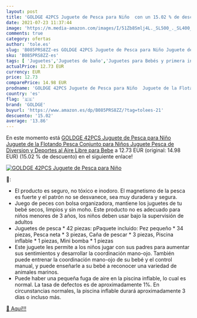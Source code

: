 ```yaml
---
layout: post
title: 'GOLDGE 42PCS Juguete de Pesca para Niño  con un 15.02 % de descuento'
date: 2021-07-23 11:37:44
image: 'https://m.media-amazon.com/images/I/51Zb8Smlj4L._SL500_._SL400_.jpg'
comments: true
category: ofertas
author: 'tole.es'
slug: 'B085PRS8ZZ-es GOLDGE 42PCS Juguete de Pesca para Niño Juguete de la...'
sku: 'B085PRS8ZZ-es'
tags: [ 'Juguetes','Juguetes de baño','Juguetes para Bebés y primera infancia','Juguetes y juegos','bebe','goldge', ]
actualPrice: 12.73 EUR
currency: EUR
price: 12.73
comparePrice: 14.98 EUR
prodname: 'GOLDGE 42PCS Juguete de Pesca para Niño  Juguete de la Flotando Pesca Conjunto para Niños  Juguete Pesca de Diversion y Deportes al Aire Libre para Bebe'
country: 'es'
flag: '🇪🇸'
brand: 'GOLDGE'
buyurl: 'https://www.amazon.es/dp/B085PRS8ZZ/?tag=tolees-21'
descuento: '15.02'
average: '13.86'
---
```


En este momento está [GOLDGE 42PCS Juguete de Pesca para Niño  Juguete de la Flotando Pesca Conjunto para Niños  Juguete Pesca de Diversion y Deportes al Aire Libre para Bebe](https://www.amazon.es/dp/B085PRS8ZZ/?tag=tolees-21) a 12.73 EUR (original: 14.98 EUR) (15.02 %  de descuento) en el siguiente enlace!

[![GOLDGE 42PCS Juguete de Pesca para Niño ](https://m.media-amazon.com/images/I/51Zb8Smlj4L._SL500_._SL400_.jpg)](https://www.amazon.es/dp/B085PRS8ZZ/?tag=tolees-21)

🔎:

- El producto es seguro, no tóxico e inodoro. El magnetismo de la pesca es fuerte y el patrón no se desvanece, sea muy duradera y segura.
- Juego de peces con bolsa organizadora, mantiene los juguetes de tu bebé secos, limpios y sin moho. Este producto no es adecuado para niños menores de 3 años, los niños deben usar bajo la supervisión de adultos
- Juguetes de pesca * 42 piezas: pPaquete incluido: Pez pequeño * 34 piezas, Pesca neta * 3 piezas, Caña de pescar * 3 piezas, Piscina inflable * 1 piezas, Mini bomba * 1 piezas
- Este juguete les permite a los niños jugar con sus padres para aumentar sus sentimientos y desarrollar la coordinación mano-ojo. También puede entrenar la coordinación mano-ojo de su bebé y el control manual, y puede enseñarle a su bebé a reconocer una variedad de animales marinos.
- Puede haber una pequeña fuga de aire en la piscina inflable, lo cual es normal. La tasa de defectos es de aproximadamente 1%. En circunstancias normales, la piscina inflable durará aproximadamente 3 días o incluso más.

[🛒 Aquí!!!](https://www.amazon.es/dp/B085PRS8ZZ/?tag=tolees-21)
